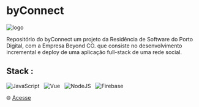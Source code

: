 # byConnect 

![logo](https://github.com/sergiohdljr/sergiohdljr/assets/102623806/751609a4-d4d6-4611-978e-a7abd5cfc91a)


Repositório do byConnect um projeto da Residência de Software do Porto Digital, com a Empresa Beyond CO. 
que consiste no desenvolvimento incremental e deploy de uma aplicação full-stack de uma rede social. 

## Stack : 
![JavaScript](https://img.shields.io/badge/-JavaScript-black?logo=javascript&style=social)&nbsp;&nbsp;
![Vue](https://img.shields.io/badge/-Vue.js-black?logo=vue.js&style=social)&nbsp;&nbsp;
![NodeJS](https://img.shields.io/badge/-NodeJS-black?logo=node.js&style=social)&nbsp;&nbsp;
![Firebase](https://img.shields.io/badge/-firebase-black?logo=Firebase&style=social)&nbsp;&nbsp;

🌐 [Acesse](https://projeto-beyond-8c339.web.app/)
